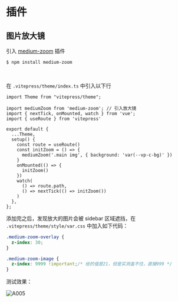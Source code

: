 # 插件


## 图片放大镜
引入 [medium-zoom](https://github.com/francoischalifour/medium-zoom) 插件
```bash [npm]
$ npm install medium-zoom
```
<br>

在 `.vitepress/theme/index.ts` 中引入以下行
```ts{3-5,9-21} [.vitepress/theme/index.ts]
import Theme from "vitepress/theme";

import mediumZoom from 'medium-zoom'; // 引入放大镜
import { nextTick, onMounted, watch } from 'vue';
import { useRoute } from 'vitepress'

export default {
  ...Theme,
  setup() {
    const route = useRoute()
    const initZoom = () => {
      mediumZoom('.main img', { background: 'var(--vp-c-bg)' })
    }
    onMounted(() => {
      initZoom()
    })
    watch(
      () => route.path,
      () => nextTick(() => initZoom())
    )
  },
};
```
添加完之后，发现放大的图片会被 sidebar 区域遮挡，在 `.vitepress/theme/style/var.css` 中加入如下代码：
```css [.vitepress/theme/style/var.css]
.medium-zoom-overlay {
  z-index: 30;
}

.medium-zoom-image {
  z-index: 9999 !important;/* 给的值是21，但是实测盖不住，直接999 */
}
```

测试效果：

![A005](https://cdn.jsdelivr.net/gh/Leonardo-tao/PicGo@main/img/A005.jpg)